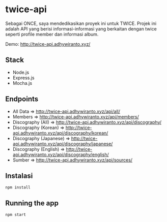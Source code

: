 # twice-api
Sebagai ONCE, saya mendedikasikan proyek ini untuk TWICE. Projek ini adalah API yang berisi informasi-informasi yang berkaitan dengan twice seperti profile member dan informasi album.

Demo: http://twice-api.adhywiranto.xyz/

## Stack
- Node.js
- Express.js
- Mocha.js

## Endpoints
- All Data => http://twice-api.adhywiranto.xyz/api/all/
- Members => http://twice-api.adhywiranto.xyz/api/members/
- Discography (All) => http://twice-api.adhywiranto.xyz/api/discography/
- Discography (Korean) => http://twice-api.adhywiranto.xyz/api/discography/korean/
- Discography (Japanese) => http://twice-api.adhywiranto.xyz/api/discography/japanese/
- Discography (English) => http://twice-api.adhywiranto.xyz/api/discography/english/
- Sumber => http://twice-api.adhywiranto.xyz/api/sources/

## Instalasi
```
npm install
```

## Running the app
```
npm start
```
